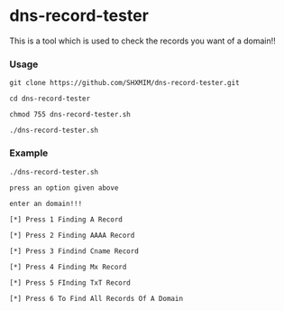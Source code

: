 # dns-record-tester

This is a tool which is used to check the records you want of a domain!!

### Usage

```
git clone https://github.com/SHXMIM/dns-record-tester.git
```
```
cd dns-record-tester
```
```
chmod 755 dns-record-tester.sh
```
```
./dns-record-tester.sh
``` 
### Example

```
./dns-record-tester.sh
```
```
press an option given above

enter an domain!!!
```
```
[*] Press 1 Finding A Record 

[*] Press 2 Finding AAAA Record

[*] Press 3 Findind Cname Record 

[*] Press 4 Finding Mx Record 

[*] Press 5 FInding TxT Record

[*] Press 6 To Find All Records Of A Domain
```
